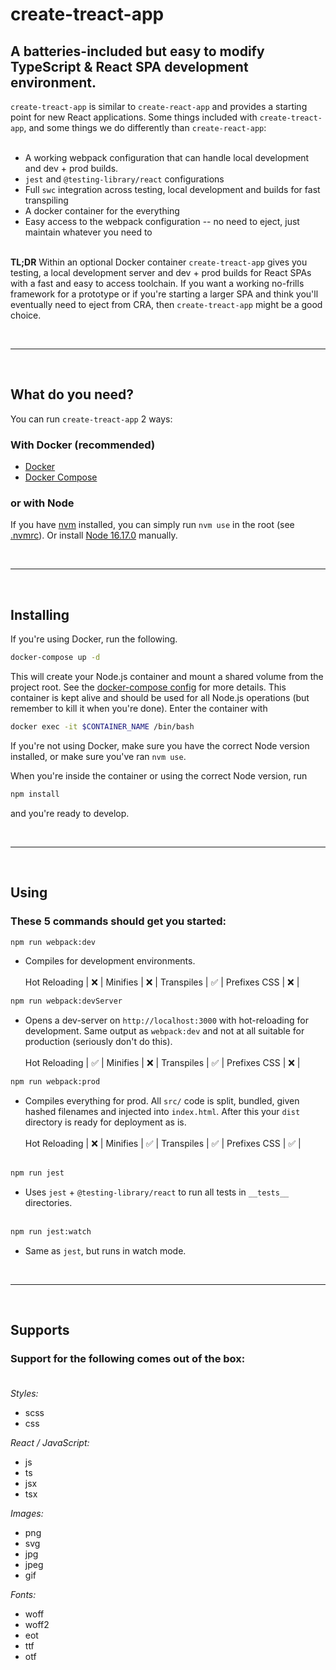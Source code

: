 # create-treact-app

## A batteries-included but easy to modify TypeScript & React SPA development environment.

`create-treact-app` is similar to `create-react-app` and provides a starting point for new React applications. Some things included with `create-treact-app`, and some things we do differently than `create-react-app`:<br /><br />

- A working webpack configuration that can handle local development and dev + prod builds.
- `jest` and `@testing-library/react` configurations
- Full `swc` integration across testing, local development and builds for fast transpiling
- A docker container for the everything
- Easy access to the webpack configuration -- no need to eject, just maintain whatever you need to
  <br /><br />

**TL;DR**
Within an optional Docker container `create-treact-app` gives you testing, a local development server and dev + prod builds for React SPAs with a fast and easy to access toolchain. If you want a working no-frills framework for a prototype or if you're starting a larger SPA and think you'll eventually need to eject from CRA, then `create-treact-app` might be a good choice.

<br />
<hr />
<br />

## **What do you need?**

You can run `create-treact-app` 2 ways:

### With Docker (recommended)

- [Docker](https://docs.docker.com/get-docker/)
- [Docker Compose](https://docs.docker.com/compose/install/)

### or with Node

If you have [nvm](https://github.com/nvm-sh/nvm) installed, you can simply run `nvm use` in the root (see [.nvmrc](https://github.com/PatrickMcLennan/create_treact_app/blob/release/v1/.nvmrc)). Or install [Node 16.17.0](https://nodejs.org/en/) manually.

<br />
<hr />
<br />

## **Installing**

If you're using Docker, run the following.

```bash
docker-compose up -d
```

This will create your Node.js container and mount a shared volume from the project root. See the [docker-compose config](https://github.com/PatrickMcLennan/create_treact_app/blob/release/v1/docker-compose.yml) for more details. This container is kept alive and should be used for all Node.js operations (but remember to kill it when you're done). Enter the container with

```bash
docker exec -it $CONTAINER_NAME /bin/bash
```

If you're not using Docker, make sure you have the correct Node version installed, or make sure you've ran `nvm use`.

When you're inside the container or using the correct Node version, run

```bash
npm install
```

and you're ready to develop.

<br />
<hr />
<br />

## **Using**

### These 5 commands should get you started:<br />

```bash
npm run webpack:dev
```

- Compiles for development environments.<br /><br />Hot Reloading | ❌ | Minifies | ❌ | Transpiles | ✅ | Prefixes CSS | ❌ |

```bash
npm run webpack:devServer
```

- Opens a dev-server on `http://localhost:3000` with hot-reloading for development. Same output as `webpack:dev` and not at all suitable for production (seriously don't do this).<br /><br />Hot Reloading | ✅ | Minifies | ❌ | Transpiles | ✅ | Prefixes CSS | ❌ |

```bash
npm run webpack:prod
```

- Compiles everything for prod. All `src/` code is split, bundled, given hashed filenames and injected into `index.html`. After this your `dist` directory is ready for deployment as is.<br /><br />Hot Reloading | ❌ | Minifies | ✅ | Transpiles | ✅ | Prefixes CSS | ✅ |
  <br /><br />

```bash
npm run jest
```

- Uses `jest` + `@testing-library/react` to run all tests in `__tests__` directories.<br /><br />

```bash
npm run jest:watch
```

- Same as `jest`, but runs in watch mode.

<br />
<hr />
<br />

## **Supports**

### Support for the following comes out of the box:<br /><br />

_Styles:_

- scss
- css

_React / JavaScript:_

- js
- ts
- jsx
- tsx

_Images:_

- png
- svg
- jpg
- jpeg
- gif

_Fonts:_

- woff
- woff2
- eot
- ttf
- otf
